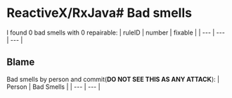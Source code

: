 # ReactiveX/RxJava# Bad smells
I found 0 bad smells with 0 repairable:
| ruleID | number | fixable |
| --- | --- | --- |
## Blame
Bad smells by person and commit(**DO NOT SEE THIS AS ANY ATTACK**):
| Person | Bad Smells | 
| --- | --- | 

